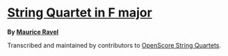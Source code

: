 # [String Quartet in F major][set]

__By [Maurice Ravel][composer]__

[set]: https://musescore.com/openscore-string-quartets/sets/5108574
[composer]: https://musescore.com/openscore-string-quartets/sets?order=title&text=Ravel,+Maurice

Transcribed and maintained by contributors to [OpenScore String Quartets].

[OpenScore String Quartets]: https://musescore.com/openscore-string-quartets
